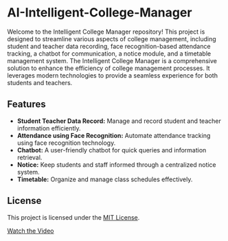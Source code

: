 # AI-Intelligent-College-Manager

Welcome to the Intelligent College Manager repository! This project is designed to streamline various aspects of college management, including student and teacher data recording, face recognition-based attendance tracking, a chatbot for communication, a notice module, and a timetable management system.
The Intelligent College Manager is a comprehensive solution to enhance the efficiency of college management processes. It leverages modern technologies to provide a seamless experience for both students and teachers.

## Features

- **Student Teacher Data Record:** Manage and record student and teacher information efficiently.
- **Attendance using Face Recognition:** Automate attendance tracking using face recognition technology.
- **Chatbot:** A user-friendly chatbot for quick queries and information retrieval.
- **Notice:** Keep students and staff informed through a centralized notice system.
- **Timetable:** Organize and manage class schedules effectively.

## License

This project is licensed under the [MIT License](LICENSE). 

[Watch the Video]([https://www.youtube.com/your-video-link](https://www.linkedin.com/posts/nidhi-nehere_ai-python-deeplearning-activity-7166329926869106689-LTGW?utm_source=share&utm_medium=member_desktop)https://www.linkedin.com/posts/nidhi-nehere_ai-python-deeplearning-activity-7166329926869106689-LTGW?utm_source=share&utm_medium=member_desktop)
